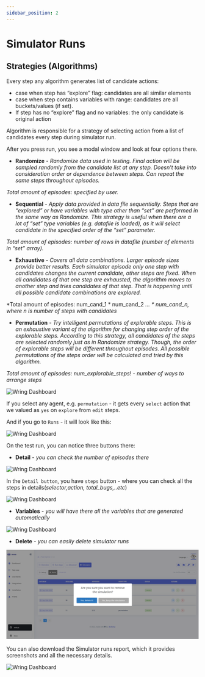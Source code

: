 ```yaml
---
sidebar_position: 2
---
```


# Simulator Runs

## Strategies (Algorithms)
 
Every step any algorithm generates list of candidate actions:
- case when step has “explore” flag: candidates are all similar elements
- case when step contains variables with range: candidates are all buckets/values (if set).
- If step has no “explore” flag and no variables: the only candidate is original action

Algorithm is responsible for a strategy of selecting action from a list of candidates every step during simulator run.

After you press run, you see a modal window and look at four options there.
- **Randomize** - *Randomize data used in testing.*
*Final action will be sampled randomly from the candidate list at any step. Doesn’t take into consideration order or dependence between steps. Can repeat the same steps throughout episodes.*

*Total amount of episodes: specified by user.*

- **Sequential** - *Apply data provided in data file sequentially.*
*Steps that are “explored” or have variables with type other than “set” are performed in the same way as Randomize.* 
*This strategy is useful when there are a lot of “set” type variables (e.g. datafile is loaded), as it will select candidate in the specified order of the “set” parameter.*
 
*Total amount of episodes: number of rows in datafile (number of elements in “set” array).*

- **Exhaustive** - *Covers all data combinations. Larger episode sizes provide better results.*
*Each simulator episode only one step with candidates changes the current candidate, other steps are fixed. When all candidates of that one step are exhausted, the algorithm moves to another step and tries candidates of that step. That is happening until all possible candidate combinations are explored.*

*Total amount of episodes:  num_cand_1 * num_cand_2 *... * num_cand_n, where n is number of steps with candidates*

- **Permutation** - *Try intelligent permutations of explorable steps.*
*This is an exhaustive variant of the algorithm for changing step order of the explorable steps. According to this strategy, all candidates of the steps are selected randomly just as in Randomize strategy. Though, the order of explorable steps will be different throughout episodes. All possible permutations of the steps order will be calculated and tried by this algorithm.*

*Total amount of episodes:  num_explorable_steps! - number of ways to arrange steps*

![Wring Dashboard](/img/runn.png)

If you select any agent, e.g. `permutation` - it gets every `select` action that we valued as `yes` on `explore` from `edit` steps.
 
 And if you go to `Runs` - it will look like this:

 ![Wring Dashboard](/img/runn1.png)

On the test run, you can notice three buttons there: 

- **Detail** - *you can check the number of episodes there*

![Wring Dashboard](/img/detail.png)

In the `Detail button`, you have `steps` button - where you can check all the steps in details(*selector,action, total_bugs,..etc*)

![Wring Dashboard](/img/steps.png)


- **Variables** - *you will have there all the variables that are generated automatically*

![Wring Dashboard](/img/v.png)

- **Delete** - *you can easily delete simulator runs* 

![Wring Dashboard](/img/delete.png)

You can also download the Simulator runs report, which it provides screenshots and all the necessary details.

![Wring Dashboard](/img/r1.png)
